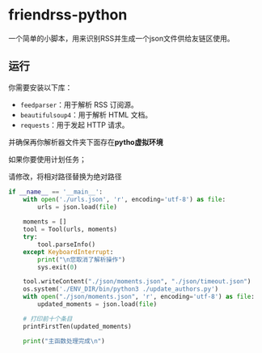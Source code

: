 # friendrss-python

一个简单的小脚本，用来识别RSS并生成一个json文件供给友链区使用。

## 运行

你需要安装以下库：

- `feedparser`：用于解析 RSS 订阅源。
- `beautifulsoup4`：用于解析 HTML 文档。
- `requests`：用于发起 HTTP 请求。

并确保再你解析器文件夹下面存在**pytho虚拟环境**

如果你要使用计划任务；

请修改，将相对路径替换为绝对路径

```python
if __name__ == '__main__':
    with open('./urls.json', 'r', encoding='utf-8') as file:
        urls = json.load(file)
    
    moments = []
    tool = Tool(urls, moments)
    try:
        tool.parseInfo()
    except KeyboardInterrupt:
        print("\n您取消了解析操作")
        sys.exit(0)

    tool.writeContent("./json/moments.json", "./json/timeout.json")
    os.system('./ENV_DIR/bin/python3 ./update_authors.py')
    with open("./json/moments.json", 'r', encoding='utf-8') as file:
        updated_moments = json.load(file)

    # 打印前十个条目
    printFirstTen(updated_moments)

    print("主函数处理完成\n")
```
